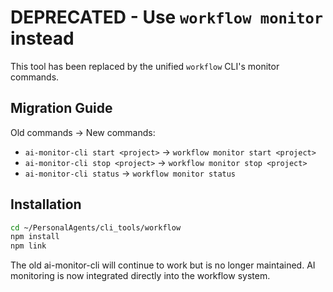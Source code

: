 # DEPRECATED - Use `workflow monitor` instead

This tool has been replaced by the unified `workflow` CLI's monitor commands.

## Migration Guide

Old commands → New commands:
- `ai-monitor-cli start <project>` → `workflow monitor start <project>`
- `ai-monitor-cli stop <project>` → `workflow monitor stop <project>`
- `ai-monitor-cli status` → `workflow monitor status`

## Installation

```bash
cd ~/PersonalAgents/cli_tools/workflow
npm install
npm link
```

The old ai-monitor-cli will continue to work but is no longer maintained.
AI monitoring is now integrated directly into the workflow system.